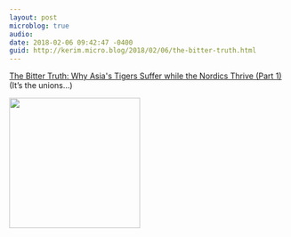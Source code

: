```yaml
---
layout: post
microblog: true
audio: 
date: 2018-02-06 09:42:47 -0400
guid: http://kerim.micro.blog/2018/02/06/the-bitter-truth.html
---
```

[The Bitter Truth: Why Asia's Tigers Suffer while the Nordics Thrive (Part 1)](https://international.thenewslens.com/article/88742) (It’s the unions…) 



<img src="http://micro.oxus.net/uploads/2018/e689c4d560.jpg" width="235" height="234" />
